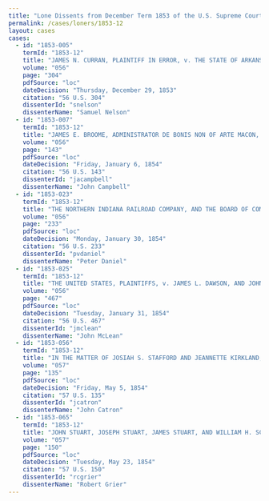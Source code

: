 ```yaml
---
title: "Lone Dissents from December Term 1853 of the U.S. Supreme Court"
permalink: /cases/loners/1853-12
layout: cases
cases:
  - id: "1853-005"
    termId: "1853-12"
    title: "JAMES N. CURRAN, PLAINTIFF IN ERROR, v. THE STATE OF ARKANSAS, THE BANK OF THE STATE OF ARKANSAS, JOHN M. ROSS, FINANCIAL RECEIVER, AND DAVID W. CARROL, BANK ATTORNEY"
    volume: "056"
    page: "304"
    pdfSource: "loc"
    dateDecision: "Thursday, December 29, 1853"
    citation: "56 U.S. 304"
    dissenterId: "snelson"
    dissenterName: "Samuel Nelson"
  - id: "1853-007"
    termId: "1853-12"
    title: "JAMES E. BROOME, ADMINISTRATOR DE BONIS NON OF ARTE MACON, DECEASED, PLAINTIFF IN ERROR, v. THE UNITED STATES"
    volume: "056"
    page: "143"
    pdfSource: "loc"
    dateDecision: "Friday, January 6, 1854"
    citation: "56 U.S. 143"
    dissenterId: "jacampbell"
    dissenterName: "John Campbell"
  - id: "1853-023"
    termId: "1853-12"
    title: "THE NORTHERN INDIANA RAILROAD COMPANY, AND THE BOARD OF COMMISSIONERS FOR THE WESTERN DIVISION OF THE BUFFALO AND MISSISSIPPI RAILROAD, APPELLANTS, v. THE MICHIGAN CENTRAL RAILROAD COMPANY"
    volume: "056"
    page: "233"
    pdfSource: "loc"
    dateDecision: "Monday, January 30, 1854"
    citation: "56 U.S. 233"
    dissenterId: "pvdaniel"
    dissenterName: "Peter Daniel"
  - id: "1853-025"
    termId: "1853-12"
    title: "THE UNITED STATES, PLAINTIFFS, v. JAMES L. DAWSON, AND JOHN R. BAYLOR"
    volume: "056"
    page: "467"
    pdfSource: "loc"
    dateDecision: "Tuesday, January 31, 1854"
    citation: "56 U.S. 467"
    dissenterId: "jmclean"
    dissenterName: "John McLean"
  - id: "1853-056"
    termId: "1853-12"
    title: "IN THE MATTER OF JOSIAH S. STAFFORD AND JEANNETTE KIRKLAND, HIS WIFE, APPELLANTS, v. THE UNION BANK OF LOUISIANA"
    volume: "057"
    page: "135"
    pdfSource: "loc"
    dateDecision: "Friday, May 5, 1854"
    citation: "57 U.S. 135"
    dissenterId: "jcatron"
    dissenterName: "John Catron"
  - id: "1853-065"
    termId: "1853-12"
    title: "JOHN STUART, JOSEPH STUART, JAMES STUART, AND WILLIAM H. SCOTT, PLAINTIFFS IN ERROR, v. HUGH MAXWELL"
    volume: "057"
    page: "150"
    pdfSource: "loc"
    dateDecision: "Tuesday, May 23, 1854"
    citation: "57 U.S. 150"
    dissenterId: "rcgrier"
    dissenterName: "Robert Grier"
---
```

